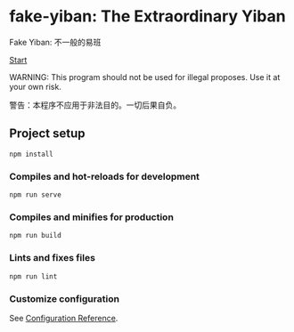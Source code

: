 # fake-yiban: The Extraordinary Yiban

Fake Yiban: 不一般的易班

[Start](https://supertsy5.github.io/fake-yiban/dist/)

WARNING: This program should not be used for illegal proposes. Use it at your own risk.

警告：本程序不应用于非法目的。一切后果自负。

## Project setup
```
npm install
```

### Compiles and hot-reloads for development
```
npm run serve
```

### Compiles and minifies for production
```
npm run build
```

### Lints and fixes files
```
npm run lint
```

### Customize configuration
See [Configuration Reference](https://cli.vuejs.org/config/).
